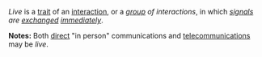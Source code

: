*Live* is a [trait](https://github.com/gcassel/Modular-Organization-Terminology/blob/master/terms/trait.md) of an [interaction](https://github.com/gcassel/Modular-Organization-Terminology/blob/master/terms/interaction.md), or a *[group](https://github.com/gcassel/Modular-Organization-Terminology/blob/master/terms/group.md) of interactions*, in which *[signals](https://github.com/gcassel/Modular-Organization-Terminology/blob/master/terms/signal.md) are [exchanged](https://github.com/gcassel/Modular-Organization-Terminology/blob/master/terms/exchange.md) [immediately](https://github.com/gcassel/Modular-Organization-Terminology/blob/master/terms/immediate.md)*.
		
**Notes:** Both [direct](https://github.com/gcassel/Modular-Organization-Terminology/blob/master/terms/direct.md) "in person" communications and [telecommunications](https://github.com/gcassel/Modular-Organization-Terminology/blob/master/terms/telecommunicate.md) may be *live*.
